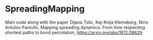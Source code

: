 # SpreadingMapping

Main code along with the paper 
Dijana Tolic, Kaj-Kolja Kleineberg, Nino Antulov-Fantulin, Mapping spreading dynamics: From time respecting shortest paths to bond percolation,
https://arxiv.org/abs/1612.08629
